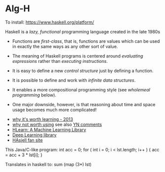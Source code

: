 # Alg-H

To install:
https://www.haskell.org/platform/

Haskell is a *lazy, functional* programming language created in the late 1980s 

-   Functions are *first-class*, that is, functions are values which can
    be used in exactly the same ways as any other sort of value.

-   The meaning of Haskell programs is centered around *evaluating
    expressions* rather than *executing instructions*.

-   It is easy to define a new *control structure* just by defining a
    function.

-   It is possible to define and work with *infinite data structures*.

-   It enables a more compositional programming style (see *wholemeal
    programming* below).

-   One major downside, however, is that reasoning about time and space
    usage becomes much more complicated!
    
    
+ [why it's worth learning - 2013](https://spin.atomicobject.com/2013/03/05/why-haskell/)
+ [why not worth using](https://metarabbit.wordpress.com/2017/05/02/i-tried-haskell-for-5-years-and-heres-how-it-was/)  see also [YN comments](https://news.ycombinator.com/item?id=14266462)
+ [HLearn: A Machine Learning Library](https://izbicki.me/public/papers/tfp2013-hlearn-a-machine-learning-library-for-haskell.pdf)
+ [Deep Learning library](https://github.com/HuwCampbell/grenade)
+ [HAsjell fan site](http://www-cs-students.stanford.edu/~blynn/haskell/)

This Java/C-like program: 
        int acc = 0;
        for ( int i = 0; i < lst.length; i++ ) {
           acc = acc + 3 * lst[i];
        }
    
Translates in haskell to:
    sum (map (3*) lst)
    

    
